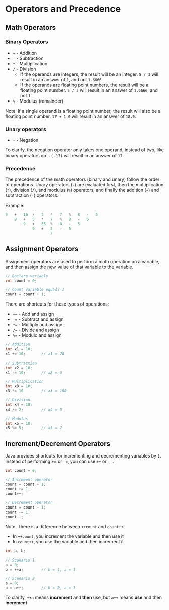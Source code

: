 # Operators and Precedence

## Math Operators

### Binary Operators

* `+` - Addition
* `-` - Subtraction
* `*` - Multiplication
* `/` - Division
	* If the operands are integers, the result will be an integer. `5 / 3` will result in an answer of `1`, and not `1.6666`
	* If the operands are floating point numbers, the result will be a floating point number. `5 / 3` will result in an answer of `1.6666`, and not `1`
* `%` - Modulus (remainder)

Note: If a single operand is a floating point number, the result will also be a floating point number. `17 + 1.0` will result in an answer of `18.0`.

### Unary operators

* `-` - Negation

To clarify, the negation operator only takes one operand, instead of two, like binary operators do. `-(-17)` will result in an answer of `17`.

### Precedence

The precedence of the math operators (binary and unary) follow the order of operations. Unary operators (`-`) are evaluated first, then the multiplication (`*`), division (`/`), and modulus (`%`) operators, and finally the addition (`+`) and subtraction (`-`) operators. 

Example:
```java
9	+	16	/	3	*	7	%	8	-	5
	9	+	5	*	7	%	8	-	5
		9	+	35	%	8	-	5
			9	+	3	-	5
					7
```

## Assignment Operators

Assignment operators are used to perform a math operation on a variable, and then assign the new value of that variable to the variable.

```java
// Declare variable
int count = 0;

// Count variable equals 1
count = count + 1;
```

There are shortcuts for these types of operations:
* `+=` - Add and assign
* `-=` - Subtract and assign
* `*=` - Multiply and assign
* `/=` - Divide and assign
* `%=` - Modulo and assign

```java
// Addition
int x1 = 10;
x1 += 10;		// x1 = 20

// Subtraction
int x2 = 10;
x1 -= 10;		// x2 = 0

// Multiplication
int x3 = 10;
x3 *= 10		// x3 = 100

// Division
int x4 = 10;
x4 /= 2;		// x4 = 5

// Modulus
int x5 = 10;
x5 %= 5;		// x5 = 2
``` 

## Increment/Decrement Operators

Java provides shortcuts for incrementing and decrementing variables by `1`. Instead of performing `+=` or `-=`, you can use `++` or `--`.

```java
int count = 0;

// Increment operator
count = count + 1;
count += 1;
count++;

// Decrement operator
count = count - 1;
count -= 1;
count--;
```

Note: There is a difference between `++count` and `count++`:
* In `++count`, you increment the variable and then use it
* In `count++`, you use the variable and then increment it

```java
int a, b;

// Scenario 1
a = 0;
b = ++a;		// b = 1, a = 1

// Scenario 2
a = 0;
b = a++;		// b = 0, a = 1
```

To clarify, `++a` means **increment** and **then** use, but `a++` means **use** and then **increment**.